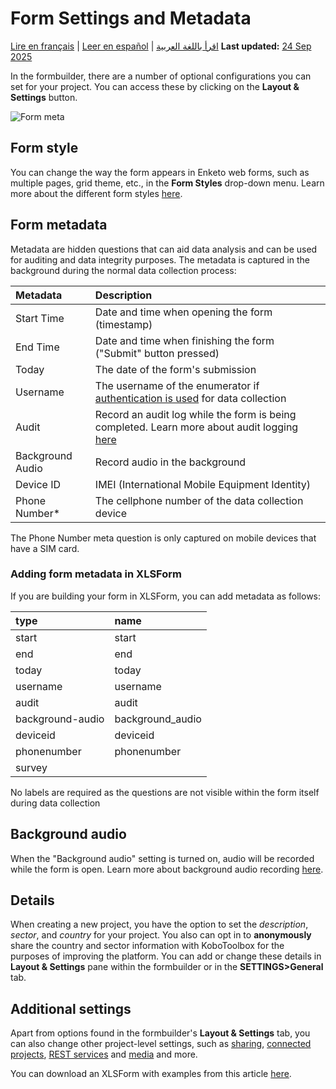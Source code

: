 # Form Settings and Metadata
<a href="fr/form_meta.html">Lire en français</a> | <a href="es/form_meta.html">Leer en español</a> | <a href="ar/form_meta.html">اقرأ باللغة العربية</a>
**Last updated:** <a href="https://github.com/kobotoolbox/docs/blob/86f7750dca7b9470d220501253fb365b38924706/source/form_meta.md" class="reference">24 Sep 2025</a>

In the formbuilder, there are a number of optional configurations you can set
for your project. You can access these by clicking on the **Layout & Settings**
button.

![Form meta](/images/form_meta/form_meta.png)

## Form style

You can change the way the form appears in Enketo web forms, such as multiple
pages, grid theme, etc., in the **Form Styles** drop-down menu. Learn more about
the different form styles [here](alternative_enketo.md).

## Form metadata

Metadata are hidden questions that can aid data analysis and can be used for
auditing and data integrity purposes. The metadata is captured in the background
during the normal data collection process:

| Metadata         | Description                                                                                                                                                |
| :--------------- | :--------------------------------------------------------------------------------------------------------------------------------------------------------- |
| Start Time       | Date and time when opening the form (timestamp)                                                                                                            |
| End Time         | Date and time when finishing the form ("Submit" button pressed)                                                                                            |
| Today            | The date of the form's submission                                                                                                                          |
| Username         | The username of the enumerator if [authentication is used](managing_permissions.md#requiring-passwords-for-accessing-enketo-web-forms) for data collection |
| Audit            | Record an audit log while the form is being completed. Learn more about audit logging [here](audit_logging.md)                                             |
| Background Audio | Record audio in the background                                                                                             |
| Device ID        | IMEI (International Mobile Equipment Identity)                                                                                                             |
| Phone Number\*   | The cellphone number of the data collection device                                                                                                         |

<p class="note">
  The Phone Number meta question is only captured on mobile devices that have a
  SIM card.
</p>

### Adding form metadata in XLSForm

If you are building your form in XLSForm, you can add metadata as follows:

| type             | name             |
| :--------------- | :--------------- |
| start            | start            |
| end              | end              |
| today            | today            |
| username         | username         |
| audit            | audit            |
| background-audio | background_audio |
| deviceid         | deviceid         |
| phonenumber      | phonenumber      |
| survey           |                  |

<p class="note">
  No labels are required as the questions are not visible within the form
  itself during data collection
</p>

## Background audio

When the "Background audio" setting is turned on, audio will be recorded
while the form is open. Learn more about background audio recording
[here](recording-interviews.md).

## Details

When creating a new project, you have the option to set the _description_,
_sector_, and _country_ for your project. You also can opt in to **anonymously**
share the country and sector information with KoboToolbox for the purposes of
improving the platform. You can add or change these details in **Layout &
Settings** pane within the formbuilder or in the **SETTINGS>General** tab.

## Additional settings

Apart from options found in the formbuilder's **Layout & Settings** tab, you can
also change other project-level settings, such as
[sharing](managing_permissions.md),
[connected projects](dynamic_data_attachment.md),
[REST services](rest_services.md) and [media](media.md) and more.

<p class="note">
  You can download an XLSForm with examples from this article
  <a
    download
    class="reference"
    href="./_static/files/form_meta/form_meta.xlsx"
    >here</a
  >.
</p>
